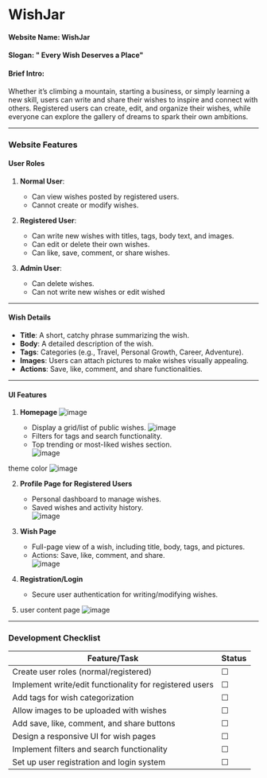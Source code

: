 # WishJar

#### **Website Name**: **WishJar**  
#### **Slogan**: **" Every Wish Deserves a Place"**  
#### **Brief Intro**:  
Whether it’s climbing a mountain, starting a business, or simply learning a new skill, users can write and share their wishes to inspire and connect with others. 
Registered users can create, edit, and organize their wishes, while everyone can explore the gallery of dreams to spark their own ambitions.  

---

### **Website Features**
#### **User Roles**  
1. **Normal User**:  
   - Can view wishes posted by registered users.  
   - Cannot create or modify wishes.  

2. **Registered User**:  
   - Can write new wishes with titles, tags, body text, and images.  
   - Can edit or delete their own wishes.  
   - Can like, save, comment, or share wishes.

3. **Admin User**:  
   - Can delete wishes.
   - Can not write new wishes or edit wished   

---

#### **Wish Details**  
- **Title**: A short, catchy phrase summarizing the wish.  
- **Body**: A detailed description of the wish.  
- **Tags**: Categories (e.g., Travel, Personal Growth, Career, Adventure).  
- **Images**: Users can attach pictures to make wishes visually appealing.  
- **Actions**: Save, like, comment, and share functionalities.  

---

#### **UI Features**  
1. **Homepage**
![image](https://github.com/user-attachments/assets/2f68d268-2fa0-4718-8781-72bc03a7350c)

   - Display a grid/list of public wishes.
![image](https://github.com/user-attachments/assets/9ef0b0f0-b975-492e-bc04-2947021b7e37)
   - Filters for tags and search functionality.
   - Top trending or most-liked wishes section.  
![image](https://github.com/user-attachments/assets/e15e44c5-2991-4024-8592-d2117fdc3193)
 
theme color
![image](https://github.com/user-attachments/assets/38784f67-9d94-42d7-9114-51cf83e19958)

2. **Profile Page for Registered Users**  
   - Personal dashboard to manage wishes.  
   - Saved wishes and activity history.  
![image](https://github.com/user-attachments/assets/4dc5e22c-1b41-4077-81aa-705f67a131fe)

3. **Wish Page**  
   - Full-page view of a wish, including title, body, tags, and pictures.  
   - Actions: Save, like, comment, and share.  
![image](https://github.com/user-attachments/assets/8d49d023-0695-49e6-917f-4f08fd627d0f)

4. **Registration/Login**  
   - Secure user authentication for writing/modifying wishes.  
5. user content page
 ![image](https://github.com/user-attachments/assets/d0a964d8-f380-4ef5-a675-d12302f2c73e)

---

### **Development Checklist**
| Feature/Task                     | Status  |
|-----------------------------------|---------|
| Create user roles (normal/registered) | ☐       |
| Implement write/edit functionality for registered users | ☐ |
| Add tags for wish categorization  | ☐       |
| Allow images to be uploaded with wishes | ☐ |
| Add save, like, comment, and share buttons | ☐ |
| Design a responsive UI for wish pages | ☐       |
| Implement filters and search functionality | ☐ |
| Set up user registration and login system | ☐       |
